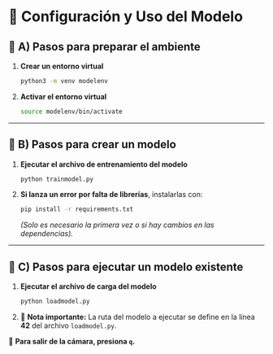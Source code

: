 # 📌 Configuración y Uso del Modelo

## 🔧 A) Pasos para preparar el ambiente

1. **Crear un entorno virtual**
   ```bash
   python3 -m venv modelenv
   ```
2. **Activar el entorno virtual**
   ```bash
   source modelenv/bin/activate
   ```

---

## 🎯 B) Pasos para crear un modelo

1. **Ejecutar el archivo de entrenamiento del modelo**
   ```bash
   python trainmodel.py
   ```
2. **Si lanza un error por falta de librerías**, instalarlas con:
   ```bash
   pip install -r requirements.txt
   ```
   *(Solo es necesario la primera vez o si hay cambios en las dependencias).*

---

## 🚀 C) Pasos para ejecutar un modelo existente

1. **Ejecutar el archivo de carga del modelo**
   ```bash
   python loadmodel.py
   ```
2. 📌 **Nota importante:** La ruta del modelo a ejecutar se define en la línea **42** del archivo `loadmodel.py`.

📸 **Para salir de la cámara, presiona `q`.**
